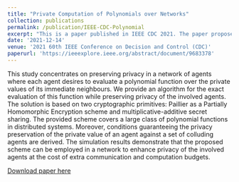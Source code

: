```yaml
---
title: "Private Computation of Polynomials over Networks"
collection: publications
permalink: /publication/IEEE-CDC-Polynomial
excerpt: "This is a paper published in IEEE CDC 2021. The paper proposes methods for private computation of polynomials in network systems."
date: '2021-12-14'
venue: '2021 60th IEEE Conference on Decision and Control (CDC)'
paperurl: 'https://ieeexplore.ieee.org/abstract/document/9683378'
---
```




This study concentrates on preserving privacy in a network of agents where each agent desires to evaluate a polynomial function over the private values of its immediate neighbours. We provide an algorithm for the exact evaluation of this function while preserving privacy of the involved agents. The solution is based on two cryptographic primitives: Paillier as a Partially Homomorphic Encryption scheme and multiplicative-additive secret sharing. The provided scheme covers a large class of polynomial functions in distributed systems. Moreover, conditions guaranteeing the privacy preservation of the private value of an agent against a set of colluding agents are derived. The simulation results demonstrate that the proposed scheme can be employed in a network to enhance privacy of the involved agents at the cost of extra communication and computation budgets.


[Download paper here](https://ieeexplore.ieee.org/abstract/document/9683378)

